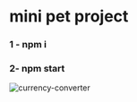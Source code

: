 # mini pet project
### 1 - npm i
### 2- npm start
![currency-converter](https://github.com/Egor-Ivankov/currency-converter-app/blob/main/src/img/scrinshots/currency-converter.png)
